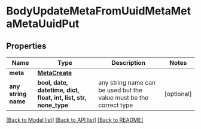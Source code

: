 # BodyUpdateMetaFromUuidMetaMetaMetaUuidPut


## Properties
Name | Type | Description | Notes
------------ | ------------- | ------------- | -------------
**meta** | [**MetaCreate**](MetaCreate.md) |  | 
**any string name** | **bool, date, datetime, dict, float, int, list, str, none_type** | any string name can be used but the value must be the correct type | [optional]

[[Back to Model list]](../README.md#documentation-for-models) [[Back to API list]](../README.md#documentation-for-api-endpoints) [[Back to README]](../README.md)


